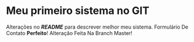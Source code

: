 # Meu primeiro sistema no GIT

Alterações no **_README_** para descrever melhor meu sistema.
Formulário De Contato **Perfeito**!
Alteração Feita Na Branch Master!

